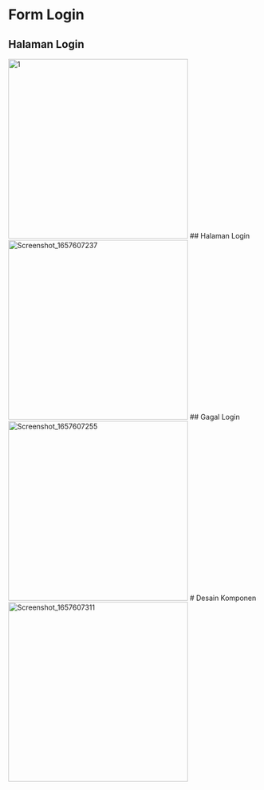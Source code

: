 # Form Login
## Halaman Login
<img width="360" alt="1" src="https://user-images.githubusercontent.com/68727623/178491651-f8e8612e-9cdc-4c22-9027-7f8eb521cef0.png">
## Halaman Login
<img width="360" alt="Screenshot_1657607237" src="https://user-images.githubusercontent.com/68727623/178491970-16daa97e-8427-4616-bf8e-905fc9c0821c.png">
## Gagal Login
<img width="360" alt="Screenshot_1657607255" src="https://user-images.githubusercontent.com/68727623/178491986-737bd1ba-e783-43be-abb0-0aafd27475ff.png">
# Desain Komponen
<img width="360" alt="Screenshot_1657607311" src="https://user-images.githubusercontent.com/68727623/178492018-89a76803-b266-423e-837b-c4fc3548a179.png">
